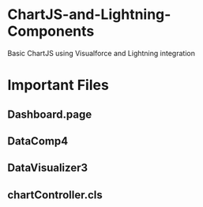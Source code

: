 # ChartJS-and-Lightning-Components
Basic ChartJS using Visualforce and Lightning integration 


# Important Files
## Dashboard.page
## DataComp4
## DataVisualizer3
## chartController.cls
